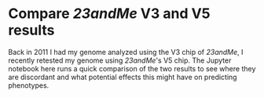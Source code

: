# Compare *23andMe* V3 and V5 results
Back in 2011 I had my genome analyzed using the V3 chip of *23andMe*, I recently retested my genome using *23andMe*'s V5 chip. The Jupyter notebook here runs a quick comparison of the two results to see where they are discordant and what potential effects this might have on predicting phenotypes.
